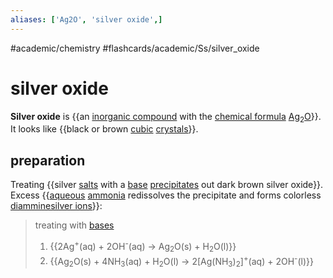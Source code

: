 ```yaml
---
aliases: ['Ag2O', 'silver oxide',]
---
```


#academic/chemistry #flashcards/academic/Ss/silver_oxide

# silver oxide

__Silver oxide__ is {{an [inorganic compound](inorganic%20compound.md) with the [chemical formula](chemical%20formula.md) [Ag](silver.md)<sub>2</sub>[O](oxide.md)}}. It looks like {{black or brown [cubic](cubic%20crystal%20system.md) [crystals](crystal.md)}}. <!--SR:!2023-04-07,4,270!2023-04-07,2,210-->

## preparation

Treating {{silver [salts](salt%20(chemistry).md) with a [base](base%20(chemistry).md) [precipitates](precipitate.md) out dark brown silver oxide}}. Excess {{[aqueous](aqueous%20solution.md) [ammonia](ammonia.md) redissolves the precipitate and forms colorless [diamminesilver ions](Tollens'%20reagent.md)}}: <!--SR:!2023-04-07,3,250!2023-04-07,4,270-->

> treating with [bases](base%20(chemistry).md)
> 1. {{2Ag<sup>+</sup>(aq) + 2OH<sup>-</sup>(aq) → Ag<sub>2</sub>O(s) + H<sub>2</sub>O(l)}}
> 2. {{Ag<sub>2</sub>O(s) + 4NH<sub>3</sub>(aq) + H<sub>2</sub>O(l) → 2\[Ag(NH<sub>3</sub>)<sub>2</sub>\]<sup>+</sup>(aq) + 2OH<sup>-</sup>(l)}} <!--SR:!2023-04-07,4,270!2023-04-07,3,250-->
